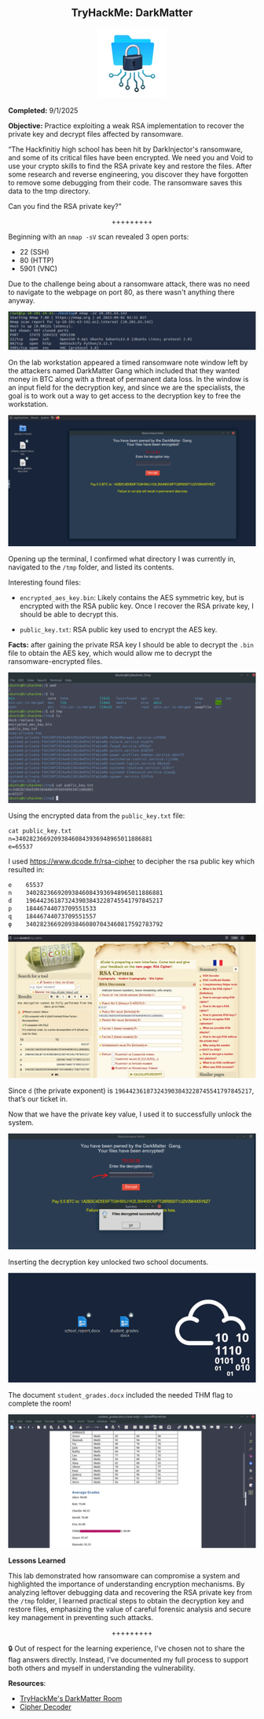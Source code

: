 **<p align="center">TryHackMe: DarkMatter</p>**
---

<p align="center">
<img
src="https://github.com/chaiexe/TryHackMe-Write-ups/blob/main/DarkMatter/Images/Room%20Icon.png" alt="image alt" width="140" />
</p>

**Completed:** 9/1/2025 

**Objective:** Practice exploiting a weak RSA implementation to recover the private key and decrypt files affected by ransomware.

“The Hackfinitiy high school has been hit by DarkInjector's ransomware, and some of its critical files have been encrypted. We need you and Void to use your crypto skills to find the RSA private key and restore the files. After some research and reverse engineering, you discover they have forgotten to remove some debugging from their code. The ransomware saves this data to the tmp directory.

Can you find the RSA private key?”

<p align="center">+++++++++</p>

Beginning with an `nmap -sV` scan revealed 3 open ports:
- 22 (SSH)
- 80 (HTTP)
- 5901 (VNC)

Due to the challenge being about a ransomware attack, there was no need to navigate to the webpage on port 80, as there wasn't anything there anyway.

![Alt text](https://github.com/chaiexe/TryHackMe-Write-ups/blob/main/DarkMatter/Images/Screenshot%201.png)

On the lab workstation appeared a timed ransomware note window left by the attackers named DarkMatter Gang which included that they wanted money in BTC along with a threat of permanent data loss.
In the window is an input field for the decryption key, and since we are the specialists, the goal is to work out a way to get access to the decryption key to free the workstation.

![Alt text](https://github.com/chaiexe/TryHackMe-Write-ups/blob/main/DarkMatter/Images/Screenshot%202.png)

Opening up the terminal, I confirmed what directory I was currently in, navigated to the `/tmp` folder, and listed its contents.

Interesting found files:
- `encrypted_aes_key.bin`: Likely contains the AES symmetric key, but is encrypted with the RSA public key. Once I recover the RSA private key, I should be able to decrypt this.

- `public_key.txt`: RSA public key used to encrypt the AES key.


**Facts:** after gaining the private RSA key I should be able to decrypt the `.bin` file to obtain the AES key, which would allow me to decrypt the ransomware-encrypted files.

![Alt text](https://github.com/chaiexe/TryHackMe-Write-ups/blob/main/DarkMatter/Images/Screenshot%203.png)

Using the encrypted data from the `public_key.txt` file: 

```
cat public_key.txt 
n=340282366920938460843936948965011886881
e=65537
```

I used https://www.dcode.fr/rsa-cipher to decipher the rsa public key which resulted in:

```
e    65537
n    340282366920938460843936948965011886881
d    196442361873243903843228745541797845217
p    18446744073709551533
q    18446744073709551557
φ    340282366920938460807043460817592783792
```

![Alt text](https://github.com/chaiexe/TryHackMe-Write-ups/blob/main/DarkMatter/Images/Screenshot%204.png)

Since `d` (the private exponent) is `196442361873243903843228745541797845217`, that’s our ticket in.

Now that we have the private key value, I used it to successfully unlock the system.

![Alt text](https://github.com/chaiexe/TryHackMe-Write-ups/blob/main/DarkMatter/Images/Screenshot%205.png)

Inserting the decryption key unlocked two school documents.

![Alt text](https://github.com/chaiexe/TryHackMe-Write-ups/blob/main/DarkMatter/Images/Screenshot%206.png)

The document `student_grades.docx` included the needed THM flag to complete the room!

![Alt text](https://github.com/chaiexe/TryHackMe-Write-ups/blob/main/DarkMatter/Images/Screenshot%207.png)

**Lessons Learned**

This lab demonstrated how ransomware can compromise a system and highlighted the importance of understanding encryption mechanisms. By analyzing leftover debugging data and recovering the RSA private key from the `/tmp` folder, I learned practical steps to obtain the decryption key and restore files, emphasizing the value of careful forensic analysis and secure key management in preventing such attacks.

<p align="center">+++++++++</p>

🔒 Out of respect for the learning experience, I’ve chosen not to share the flag answers directly. Instead, I’ve documented my full process to support both others and myself in understanding the vulnerability.

**Resources**:
- [TryHackMe's DarkMatter Room](https://tryhackme.com/room/hfb1darkmatter)
- [Cipher Decoder](https://www.dcode.fr/rsa-cipher)
